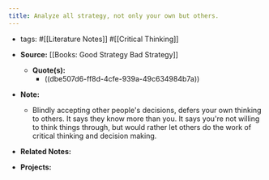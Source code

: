 ```yaml
---
title: Analyze all strategy, not only your own but others.
---
```


- tags: #[[Literature Notes]] #[[Critical Thinking]]

- **Source:** [[Books: Good Strategy Bad Strategy]]
	 - **Quote(s):**
		 - ((dbe507d6-ff8d-4cfe-939a-49c634984b7a))

- **Note:**
	 - Blindly accepting other people's decisions, defers your own thinking to others. It says they know more than you. It says you're not willing to think things through, but would rather let others do the work of critical thinking and decision making.

- **Related Notes:**

- **Projects:**
